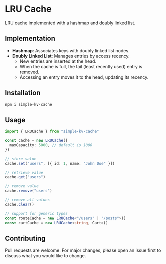 # LRU Cache

LRU cache implemented with a hashmap and doubly linked list.

## Implementation

- **Hashmap**: Associates keys with doubly linked list nodes.
- **Doubly Linked List**: Manages entries by access recency.
  - New entries are inserted at the head.
  - When the cache is full, the tail (least recently used) entry is removed.
  - Accessing an entry moves it to the head, updating its recency.

## Installation

```bash
npm i simple-kv-cache
```

## Usage

```ts
import { LRUCache } from "simple-kv-cache"

const cache = new LRUCache({
  maxCapacity: 5000, // default is 1000
})

// store value
cache.set("users", [{ id: 1, name: "John Doe" }])

// retrieve value
cache.get("users")

// remove value
cache.remove("users")

// remove all values
cache.clear()

// support for generic types
const routeCache = new LRUCache<"/users" | "/posts">()
const cartCache = new LRUCache<string, Cart>()
```

## Contributing

Pull requests are welcome. For major changes, please open an issue first to discuss what you would like to change.
